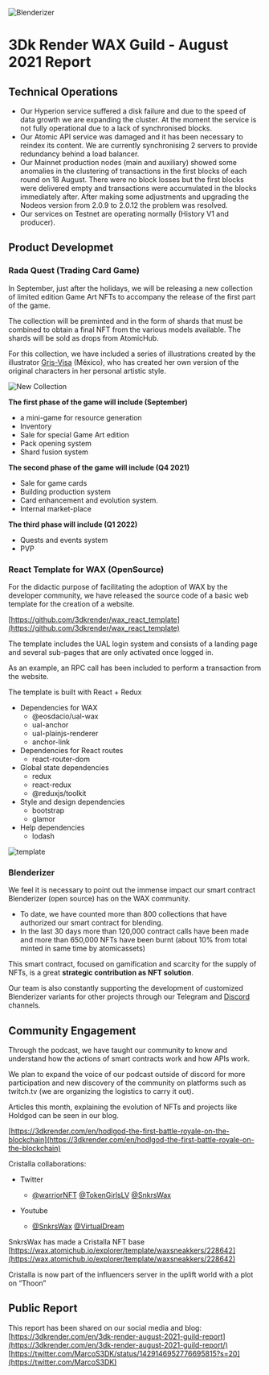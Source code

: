 ![Blenderizer](https://3dkrender.com/wp-content/uploads/2021/05/3DK_LOGO_400x120.png)

# 3Dk Render WAX Guild - August 2021 Report

## Technical Operations

- Our Hyperion service suffered a disk failure and due to the speed of data growth we are expanding the cluster. At the moment the service is not fully operational due to a lack of synchronised blocks.
- Our Atomic API service was damaged and it has been necessary to reindex its content. We are currently synchronising 2 servers to provide redundancy behind a load balancer.
- Our Mainnet production nodes (main and auxiliary) showed some anomalies in the clustering of transactions in the first blocks of each round on 18 August. There were no block losses but the first blocks were delivered empty and transactions were accumulated in the blocks immediately after. After making some adjustments and upgrading the Nodeos version from 2.0.9 to 2.0.12 the problem was resolved.
- Our services on Testnet are operating normally (History V1 and producer).

## Product Developmet

### Rada Quest (Trading Card Game)

In September, just after the holidays, we will be releasing a new collection of limited edition Game Art NFTs to accompany the release of the first part of the game.

The collection will be preminted and in the form of shards that must be combined to obtain a final NFT from the various models available. The shards will be sold as drops from AtomicHub.

For this collection, we have included a series of illustrations created by the illustrator [Gris-Visa](https://www.instagram.com/gris.visa) (México), who has created her own version of the original characters in her personal artistic style.

![New Collection](https://3dkrender.com/wp-content/uploads/2021/08/cutecollection.jpg)

**The first phase of the game will include (September)**

- a mini-game for resource generation
- Inventory
- Sale for special Game Art edition
- Pack opening system
- Shard fusion system

**The second phase of the game will include (Q4 2021)**

- Sale for game cards
- Building production system
- Card enhancement and evolution system.
- Internal market-place

**The third phase will include (Q1 2022)**

- Quests and events system
- PVP

### React Template for WAX (OpenSource)

For the didactic purpose of facilitating the adoption of WAX by the developer community, we have released the source code of a basic web template for the creation of a website.

[https://github.com/3dkrender/wax_react_template](https://github.com/3dkrender/wax_react_template)

The template includes the UAL login system and consists of a landing page and several sub-pages that are only activated once logged in.

As an example, an RPC call has been included to perform a transaction from the website.

The template is built with React + Redux

- Dependencies for WAX
  - @eosdacio/ual-wax
  - ual-anchor
  - ual-plainjs-renderer
  - anchor-link
- Dependencies for React routes
  - react-router-dom
- Global state dependencies
  - redux
  - react-redux
  - @reduxjs/toolkit
- Style and design dependencies
  - bootstrap
  - glamor
- Help dependencies
  - lodash

![template](https://3dkrender.com/wp-content/uploads/2021/08/image.png)

### Blenderizer

We feel it is necessary to point out the immense impact our smart contract Blenderizer (open source) has on the WAX community.

- To date, we have counted more than 800 collections that have authorized our smart contract for blending.
- In the last 30 days more than 120,000 contract calls have been made and more than 650,000 NFTs have been burnt (about 10% from total minted in same time by atomicassets)

This smart contract, focused on gamification and scarcity for the supply of NFTs, is a great **strategic contribution as NFT solution**.

Our team is also constantly supporting the development of customized Blenderizer variants for other projects through our Telegram and [Discord](https://discord.gg/3dkrender) channels.

## Community Engagement

Through the podcast, we have taught our community to know and understand how the actions of smart contracts work and how APIs work.

We plan to expand the voice of our podcast outside of discord for more participation and new discovery of the community on platforms such as twitch.tv (we are organizing the logistics to carry it out).

Articles this month, explaining the evolution of NFTs and projects like Holdgod can be seen in our blog.

[https://3dkrender.com/en/hodlgod-the-first-battle-royale-on-the-blockchain](https://3dkrender.com/en/hodlgod-the-first-battle-royale-on-the-blockchain)

Cristalla collaborations:
- Twitter
  - [@warriorNFT](https://twitter.com/queencristalla/status/1428767007760060417?s=20) [@TokenGirlsLV](https://twitter.com/queencristalla/status/1428762343438172163?s=20) [@SnkrsWax](https://twitter.com/queencristalla/status/1422315465368539142?s=20)

- Youtube
  - [@SnkrsWax](https://youtu.be/5bSq5QYDYTg) [@VirtualDream](https://youtu.be/kNwY6FtnXx0)

SnkrsWax has made a Cristalla NFT base
[https://wax.atomichub.io/explorer/template/waxsneakkers/228642](https://wax.atomichub.io/explorer/template/waxsneakkers/228642)

Cristalla is now part of the influencers server in the uplift world with a plot on “Thoon”

## Public Report

This report has been shared on our social media and blog:
[https://3dkrender.com/en/3dk-render-august-2021-guild-report](https://3dkrender.com/en/3dk-render-august-2021-guild-report/)
[https://twitter.com/MarcoS3DK/status/1429146952776695815?s=20](https://twitter.com/MarcoS3DK)
